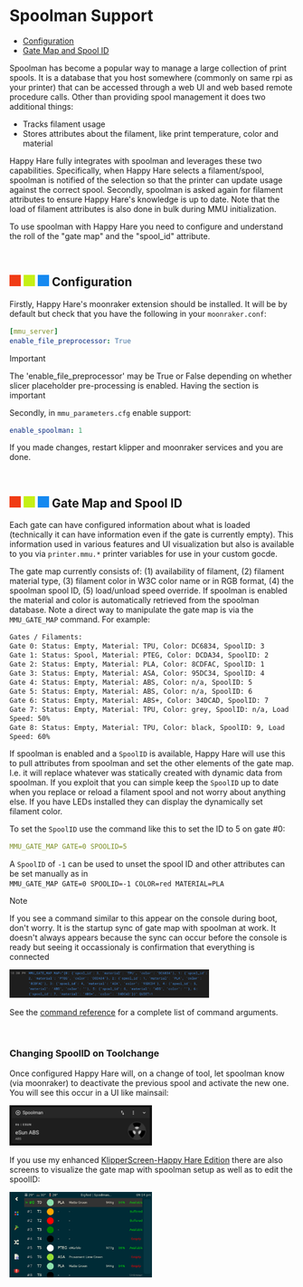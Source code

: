 # Spoolman Support
- [Configuration](#---configuration)<br>
- [Gate Map and Spool ID](#---gate-map-and-spool-id)<br>

Spoolman has become a popular way to manage a large collection of print spools. It is a database that you host somewhere (commonly on same rpi as your printer) that can be accessed through a web UI and web based remote procedure calls. Other than providing spool management it does two additional things:
- Tracks filament usage
- Stores attributes about the filament, like print temperature, color and material

Happy Hare fully integrates with spoolman and leverages these two capabilities. Specifically, when Happy Hare selects a filament/spool, spoolman is notified of the selection so that the printer can update usage against the correct spool.  Secondly, spoolman is asked again for filament attributes to ensure Happy Hare's knowledge is up to date. Note that the load of filament attributes is also done in bulk during MMU initialization.

To use spoolman with Happy Hare you need to configure and understand the roll of the "gate map" and the "spool_id" attribute.

<br>

## ![#f03c15](/doc/f03c15.png) ![#c5f015](/doc/c5f015.png) ![#1589F0](/doc/1589F0.png) Configuration

Firstly, Happy Hare's moonraker extension should be installed. It will be by default but check that you have the following in your `moonraker.conf`:
```yml
[mmu_server]
enable_file_preprocessor: True
```
> [!IMPORTANT]  
> The 'enable_file_preprocessor' may be True or False depending on whether slicer placeholder pre-processing is enabled. Having the section is important

Secondly, in `mmu_parameters.cfg` enable support:
```yml
enable_spoolman: 1
```
If you made changes, restart klipper and moonraker services and you are done.

<br>

## ![#f03c15](/doc/f03c15.png) ![#c5f015](/doc/c5f015.png) ![#1589F0](/doc/1589F0.png) Gate Map and Spool ID

Each gate can have configured information about what is loaded (technically it can have information even if the gate is currently empty). This information used in various features and UI visualization but also is available to you via `printer.mmu.*` printer variables for use in your custom gocde.

The gate map currently consists of: (1) availability of filament, (2) filament material type, (3) filament color in W3C color name or in RGB format, (4) the spoolman spool ID, (5) load/unload speed override. If spoolman is enabled the material and color is automatically retrieved from the spoolman database. Note a direct way to manipulate the gate map is via the `MMU_GATE_MAP` command. For example:
```
Gates / Filaments:
Gate 0: Status: Empty, Material: TPU, Color: DC6834, SpoolID: 3
Gate 1: Status: Spool, Material: PTEG, Color: DCDA34, SpoolID: 2
Gate 2: Status: Empty, Material: PLA, Color: 8CDFAC, SpoolID: 1
Gate 3: Status: Empty, Material: ASA, Color: 95DC34, SpoolID: 4
Gate 4: Status: Empty, Material: ABS, Color: n/a, SpoolID: 5
Gate 5: Status: Empty, Material: ABS, Color: n/a, SpoolID: 6
Gate 6: Status: Empty, Material: ABS+, Color: 34DCAD, SpoolID: 7
Gate 7: Status: Empty, Material: TPU, Color: grey, SpoolID: n/a, Load Speed: 50%
Gate 8: Status: Empty, Material: TPU, Color: black, SpoolID: 9, Load Speed: 60%
```
If spoolman is enabled and a `SpoolID` is available, Happy Hare will use this to pull attributes from spoolman and set the other elements of the gate map. I.e. it will replace whatever was statically created with dynamic data from spoolman. If you exploit that you can simple keep the `SpoolID` up to date when you replace or reload a filament spool and not worry about anything else. If you have LEDs installed they can display the dynamically set filament color.

To set the `SpoolID` use the command like this to set the ID to 5 on gate #0:
```yml
MMU_GATE_MAP GATE=0 SPOOLID=5
```
A `SpoolID` of `-1` can be used to unset the spool ID and other attributes can be set manually as in<br>
`MMU_GATE_MAP GATE=0 SPOOLID=-1 COLOR=red MATERIAL=PLA`

> [!NOTE]  
> If you see a command similar to this appear on the console during boot, don't worry. It is the startup sync of gate map with spoolman at work. It doesn't always appears because the sync can occur before the console is ready but seeing it occassionaly is confirmation that everything is connected
> 
> <img src="/doc/spoolman_support/spoolman_update.png" width="70%">

See the [command reference](/doc/command_reference.md) for a complete list of command arguments.

<br>

### Changing SpoolID on Toolchange
Once configured Happy Hare will, on a change of tool, let spoolman know (via moonraker) to deactivate the previous spool and activate the new one. You will see this occur in a UI like mainsail:

<img src="/doc/spoolman_support/spoolman_mainsail.png" width="50%">

If you use my enhanced [KlipperScreen-Happy Hare Edition](https://github.com/moggieuk/KlipperScreen-Happy-Hare-Edition) there are also screens to visualize the gate map with spoolman setup as well as to edit the spoolID:

<img src="/doc/spoolman_support/spoolman_ks.png" width="50%">

